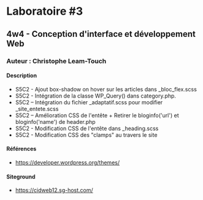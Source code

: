 # Laboratoire #3
## 4w4 - Conception d'interface et développement Web
### Auteur : Christophe Leam-Touch
#### Description

- S5C2 - Ajout box-shadow on hover sur les articles dans _bloc_flex.scss 
- S5C2 - Intégration de la classe WP_Query() dans category.php.
- S5C2 – Intégration du fichier _adaptatif.scss pour modifier _site_entete.scss
- S5C2 – Amélioration CSS de l'entête + Retirer le bloginfo('url') et bloginfo('name') de header.php
- S5C2 - Modification CSS de l'entête dans _heading.scss
- S5C2 - Modification CSS des "clamps" au travers le site

#### Références
- https://developer.wordpress.org/themes/

#### Siteground
- https://cidweb12.sg-host.com/
